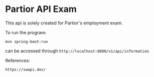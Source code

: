 # Partior API Exam

This api is solely created for Partior's employment exam.

To run the program:
```
mvn spring-boot:run
```
can be accessed through `http://localhost:8080/v1/api/information`

References:
```
https://swapi.dev/
```
